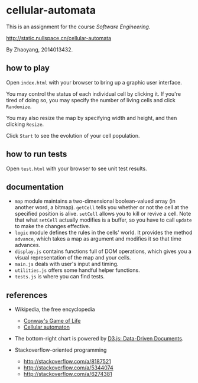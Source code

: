 # cellular-automata

This is an assignment for the course _Software Engineering_.

http://static.nullspace.cn/cellular-automata

By Zhaoyang, 2014013432.

## how to play

Open `index.html` with your browser to bring up a graphic user interface.

You may control the status of each individual cell by clicking it. If you're tired of doing so, you may specify the number of living cells and click `Randomize`.

You may also resize the map by specifying width and height, and then clicking `Resize`.

Click `Start` to see the evolution of your cell population.

## how to run tests

Open `test.html` with your browser to see unit test results.

## documentation

- `map` module maintains a two-dimensional boolean-valued array (in another word, a bitmap). `getCell` tells you whether or not the cell at the specified position is alive. `setCell` allows you to kill or revive a cell. Note that what `setCell` actually modifies is a buffer, so you have to call `update` to make the changes effective.
- `logic` module defines the rules in the cells' world. It provides the method `advance`, which takes a map as argument and modifies it so that time advances.
- `display.js` contains functions full of DOM operations, which gives you a visual representation of the map and your cells.
- `main.js` deals with user's input and timing.
- `utilities.js` offers some handful helper functions.
- `tests.js` is where you can find tests.

## references

- Wikipedia, the free encyclopedia

  - [Conway's Game of Life](https://en.wikipedia.org/wiki/Conway%27s_Game_of_Life)
  - [Cellular automaton](https://en.wikipedia.org/wiki/Cellular_automaton)

- The bottom-right chart is powered by [D3.js: Data-Driven Documents](https://d3js.org/).

- Stackoverflow-oriented programming

  - <http://stackoverflow.com/a/8187521>
  - <http://stackoverflow.com/a/5344074>
  - <http://stackoverflow.com/a/6274381>
